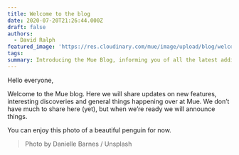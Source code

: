 ```yaml
---
title: Welcome to the blog
date: 2020-07-20T21:26:44.000Z
draft: false
authors:
  - David Ralph
featured_image: 'https://res.cloudinary.com/mue/image/upload/blog/welcome-to-the-blog.webp'
tags:
summary: Introducing the Mue Blog, informing you of all the latest additions and changes to the Mue project.
---
```


Hello everyone,

Welcome to the Mue blog. Here we will share updates on new features, interesting discoveries and general things happening over at Mue. We don’t have much to share here (yet), but when we’re ready we will announce things.

You can enjoy this photo of a beautiful penguin for now.

> Photo by Danielle Barnes / Unsplash
